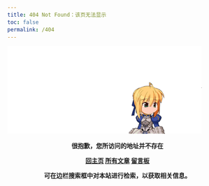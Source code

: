 ```yaml
---
title: 404 Not Found：该页无法显示
toc: false
permalink: /404
---
```

<style type="text/css">
    .article-header {
        padding: 0;
        padding-top: 26px;
        border-left: none;
        text-align: center;
    }
    .article-title {
        font-size: 2.1em;
    }
    .article-entry  {
        border-top: 2px solid #CCC;
        padding: 0;
        margin: 32px;
    }
    .article-entry .pic {
        text-align: center;   
        margin: 20px 0;    
    }
    .article-entry .pic img {
        box-shadow: 0 0 2px #000;
    }
    br,
    #container .article-info-post.article-info {
        display: none;
    }
    strong a {
        color: #747474;
    }
    .center {
        text-align: center;
        font-weight: bold;
    }
</style>

<body>
    <div class="pic">
        <img class="errorImg" src="404/img/001.gif" alt="">
    </div>
    <p class="center">很抱歉，您所访问的地址并不存在</p>
    <p class="center">
        <a href="/" target="_blank">回主页</a>
        <a href="/archives" target="_blank">所有文章</a>
        <a href="/about" target="_blank">留言板</a>
    </p>
    <p class="center">                      
        可在边栏搜索框中对本站进行检索，以获取相关信息。
    </p>
</body>


